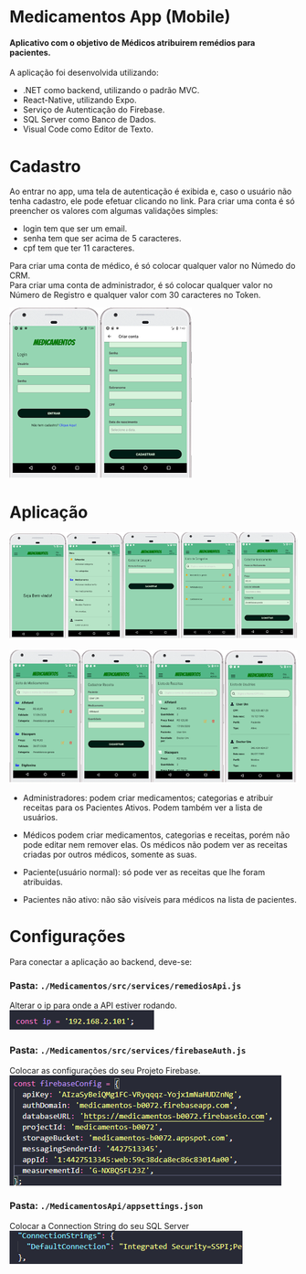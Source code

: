 # Medicamentos App (Mobile)

#### Aplicativo com o objetivo de Médicos atribuirem remédios para pacientes.

A aplicação foi desenvolvida utilizando:

- .NET como backend, utilizando o padrão MVC.
- React-Native, utilizando Expo.
- Serviço de Autenticação do Firebase.
- SQL Server como Banco de Dados.
- Visual Code como Editor de Texto.

# Cadastro

Ao entrar no app, uma tela de autenticação é exibida e, caso o usuário não tenha cadastro, ele pode efetuar clicando no link.
Para criar uma conta é só preencher os valores com algumas validações simples:

- login tem que ser um email.
- senha tem que ser acima de 5 caracteres.
- cpf tem que ter 11 caracteres.

Para criar uma conta de médico, é só colocar qualquer valor no Númedo do CRM.  
Para criar uma conta de administrador, é só colocar qualquer valor no Número de Registro e qualquer valor com 30 caracteres no Token.

![](docs/authentication.png)

# Aplicação

![](docs/screens-1.png)

![](docs/screens-2.png)

- Administradores: podem criar medicamentos; categorias e atribuir receitas para os Pacientes Ativos. Podem também ver a lista de usuários.

- Médicos podem criar medicamentos, categorias e receitas, porém não pode editar nem remover elas. Os médicos não podem ver as receitas criadas por outros médicos, somente as suas.

- Paciente(usuário normal): só pode ver as receitas que lhe foram atribuidas.

- Pacientes não ativo: não são visíveis para médicos na lista de pacientes.

# Configurações

Para conectar a aplicação ao backend, deve-se:

### Pasta: `./Medicamentos/src/services/remediosApi.js`

Alterar o ip para onde a API estiver rodando.  
![](docs/ip-api-config.png)

### Pasta: `./Medicamentos/src/services/firebaseAuth.js`

Colocar as configurações do seu Projeto Firebase.  
![](docs/firebase-config.png)

### Pasta: `./MedicamentosApi/appsettings.json`

Colocar a Connection String do seu SQL Server  
![](docs/connection-string-config.png)
